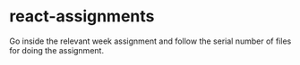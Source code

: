 # react-assignments

Go inside the relevant week assignment and follow the serial number of files for doing the assignment.
